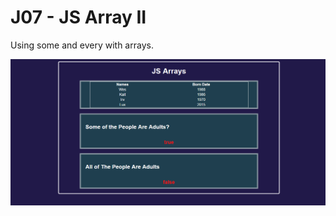 # J07 - JS Array II

Using some and every with arrays.

![View](https://github.com/MAshrafM/JS_Vanilla_30/blob/master/07_JSArrayII/show.png)